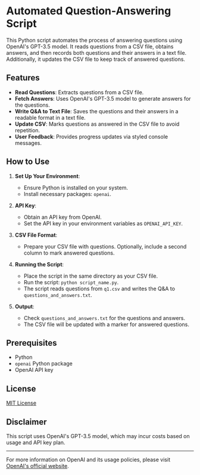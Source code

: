 # Automated Question-Answering Script

This Python script automates the process of answering questions using OpenAI's GPT-3.5 model. It reads questions from a CSV file, obtains answers, and then records both questions and their answers in a text file. Additionally, it updates the CSV file to keep track of answered questions.

## Features

- **Read Questions**: Extracts questions from a CSV file.
- **Fetch Answers**: Uses OpenAI's GPT-3.5 model to generate answers for the questions.
- **Write Q&A to Text File**: Saves the questions and their answers in a readable format in a text file.
- **Update CSV**: Marks questions as answered in the CSV file to avoid repetition.
- **User Feedback**: Provides progress updates via styled console messages.

## How to Use

1. **Set Up Your Environment**:
   - Ensure Python is installed on your system.
   - Install necessary packages: `openai`.

2. **API Key**:
   - Obtain an API key from OpenAI.
   - Set the API key in your environment variables as `OPENAI_API_KEY`.

3. **CSV File Format**:
   - Prepare your CSV file with questions. Optionally, include a second column to mark answered questions.

4. **Running the Script**:
   - Place the script in the same directory as your CSV file.
   - Run the script: `python script_name.py`.
   - The script reads questions from `q1.csv` and writes the Q&A to `questions_and_answers.txt`.

5. **Output**:
   - Check `questions_and_answers.txt` for the questions and answers.
   - The CSV file will be updated with a marker for answered questions.

## Prerequisites

- Python
- `openai` Python package
- OpenAI API key

## License

[MIT License](https://opensource.org/licenses/MIT)

## Disclaimer

This script uses OpenAI's GPT-3.5 model, which may incur costs based on usage and API key plan.

---

For more information on OpenAI and its usage policies, please visit [OpenAI's official website](https://openai.com/).
